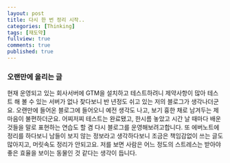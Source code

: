 ```yaml
---
layout: post
title: 다시 한 번 정리 시작.. 
categories: [Thinking]
tags: [재도약]
fullview: true
comments: true
published: true
---
```

### 오랜만에 올리는 글
 현재 운영되고 있는 회사서버에 GTM을 설치하고 테스트하려니 제약사항이 많아 테스트 해 볼 수 있는 서버가 없나 찾다보니 반 년정도 쉬고 있는 저의 블로그가 생각나더군요. 오랜만에 들어온 블로그에 들어오니 예전 생각도 나고, 보기 흉한 채로 남겨두는 제 마음이 불편하더군요. 어찌저찌 테스트는 완료됐고, 한시름 놓았고 시간 날 때마다 배운 것들을 말로 표현하는 연습도 할 겸 다시 블로그를 운영해보려고합니다. 또 에버노트에 정리를 하다보니 남들이 보지 않는 정보라고 생각하다보니 조금은 책임감없이 쓰는 글도 많아지고, 머릿속도 정리가 안되고요. 저를 보면 사람은 어느 정도의 스트레스는 받아야 좋은 효율을 보이는 동물인 것 같다는 생각이 듭니다. 
 
